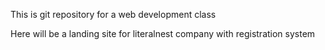 This is git repository for a web development class

Here will be a landing site for literalnest company with registration system